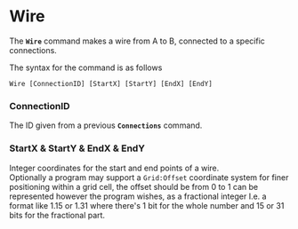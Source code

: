# Wire

The **`Wire`** command makes a wire from A to B, connected to a specific connections.  

The syntax for the command is as follows
```
Wire [ConnectionID] [StartX] [StartY] [EndX] [EndY]
```

### **ConnectionID**

The ID given from a previous **`Connections`** command.

### **StartX** & **StartY** & **EndX** & **EndY**

Integer coordinates for the start and end points of a wire.  
Optionally a program may support a `Grid:Offset` coordinate system for finer positioning within a grid cell, the offset should be from 0 to 1 can be represented however the program wishes, as a fractional integer I.e. a format like 1.15 or 1.31 where there's 1 bit for the whole number and 15 or 31 bits for the fractional part.